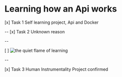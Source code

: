 # Learning how an Api works

[x] Task 1 Self learning project, Api and Docker

--
[x] Task 2 Unknown reason

--

[ ] ![the quiet flame of learning](https://imgur.com/xmG1hBo) 

--

[x] Task 3 Human Instrumentality Project confirmed



